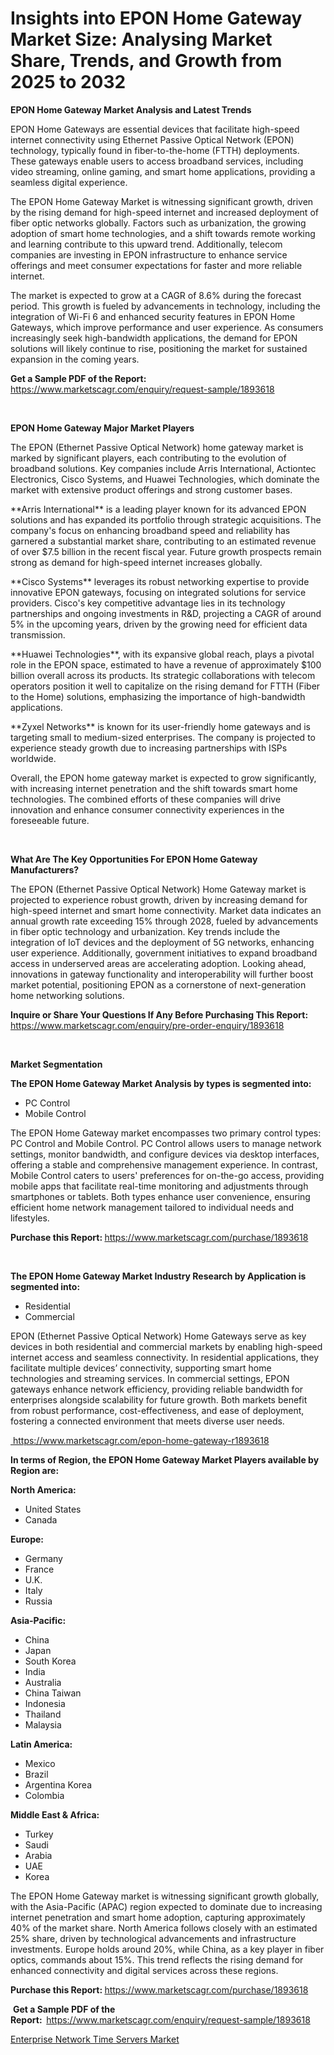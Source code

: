 <p><h1>Insights into EPON Home Gateway Market Size: Analysing Market Share, Trends, and Growth from 2025 to 2032</h1></p><p><strong>EPON Home Gateway Market Analysis and Latest Trends</strong></p>
<p><p>EPON Home Gateways are essential devices that facilitate high-speed internet connectivity using Ethernet Passive Optical Network (EPON) technology, typically found in fiber-to-the-home (FTTH) deployments. These gateways enable users to access broadband services, including video streaming, online gaming, and smart home applications, providing a seamless digital experience.</p><p>The EPON Home Gateway Market is witnessing significant growth, driven by the rising demand for high-speed internet and increased deployment of fiber optic networks globally. Factors such as urbanization, the growing adoption of smart home technologies, and a shift towards remote working and learning contribute to this upward trend. Additionally, telecom companies are investing in EPON infrastructure to enhance service offerings and meet consumer expectations for faster and more reliable internet.</p><p>The market is expected to grow at a CAGR of 8.6% during the forecast period. This growth is fueled by advancements in technology, including the integration of Wi-Fi 6 and enhanced security features in EPON Home Gateways, which improve performance and user experience. As consumers increasingly seek high-bandwidth applications, the demand for EPON solutions will likely continue to rise, positioning the market for sustained expansion in the coming years.</p></p>
<p><strong>Get a Sample PDF of the Report:&nbsp;</strong> <a href="https://www.marketscagr.com/enquiry/request-sample/1893618?utm_campaign=2320&utm_medium=2&utm_source=Github&utm_content=ia&utm_term=15022025&utm_id=epon-home-gateway">https://www.marketscagr.com/enquiry/request-sample/1893618</a></p>
<p>&nbsp;</p>
<p><strong>EPON Home Gateway Major Market Players</strong></p>
<p><p>The EPON (Ethernet Passive Optical Network) home gateway market is marked by significant players, each contributing to the evolution of broadband solutions. Key companies include Arris International, Actiontec Electronics, Cisco Systems, and Huawei Technologies, which dominate the market with extensive product offerings and strong customer bases.</p><p>**Arris International** is a leading player known for its advanced EPON solutions and has expanded its portfolio through strategic acquisitions. The company's focus on enhancing broadband speed and reliability has garnered a substantial market share, contributing to an estimated revenue of over $7.5 billion in the recent fiscal year. Future growth prospects remain strong as demand for high-speed internet increases globally.</p><p>**Cisco Systems** leverages its robust networking expertise to provide innovative EPON gateways, focusing on integrated solutions for service providers. Cisco's key competitive advantage lies in its technology partnerships and ongoing investments in R&D, projecting a CAGR of around 5% in the upcoming years, driven by the growing need for efficient data transmission.</p><p>**Huawei Technologies**, with its expansive global reach, plays a pivotal role in the EPON space, estimated to have a revenue of approximately $100 billion overall across its products. Its strategic collaborations with telecom operators position it well to capitalize on the rising demand for FTTH (Fiber to the Home) solutions, emphasizing the importance of high-bandwidth applications.</p><p>**Zyxel Networks** is known for its user-friendly home gateways and is targeting small to medium-sized enterprises. The company is projected to experience steady growth due to increasing partnerships with ISPs worldwide.</p><p>Overall, the EPON home gateway market is expected to grow significantly, with increasing internet penetration and the shift towards smart home technologies. The combined efforts of these companies will drive innovation and enhance consumer connectivity experiences in the foreseeable future.</p></p>
<p>&nbsp;</p>
<p><strong>What Are The Key Opportunities For EPON Home Gateway Manufacturers?</strong></p>
<p><p>The EPON (Ethernet Passive Optical Network) Home Gateway market is projected to experience robust growth, driven by increasing demand for high-speed internet and smart home connectivity. Market data indicates an annual growth rate exceeding 15% through 2028, fueled by advancements in fiber optic technology and urbanization. Key trends include the integration of IoT devices and the deployment of 5G networks, enhancing user experience. Additionally, government initiatives to expand broadband access in underserved areas are accelerating adoption. Looking ahead, innovations in gateway functionality and interoperability will further boost market potential, positioning EPON as a cornerstone of next-generation home networking solutions.</p></p>
<p><strong>Inquire or Share Your Questions If Any Before Purchasing This Report:</strong> <a href="https://www.marketscagr.com/enquiry/pre-order-enquiry/1893618?utm_campaign=2320&utm_medium=2&utm_source=Github&utm_content=ia&utm_term=15022025&utm_id=epon-home-gateway">https://www.marketscagr.com/enquiry/pre-order-enquiry/1893618</a></p>
<p>&nbsp;</p>
<p><strong>Market Segmentation</strong></p>
<p><strong>The EPON Home Gateway Market Analysis by types is segmented into:</strong></p>
<p><ul><li>PC Control</li><li>Mobile Control</li></ul></p>
<p><p>The EPON Home Gateway market encompasses two primary control types: PC Control and Mobile Control. PC Control allows users to manage network settings, monitor bandwidth, and configure devices via desktop interfaces, offering a stable and comprehensive management experience. In contrast, Mobile Control caters to users' preferences for on-the-go access, providing mobile apps that facilitate real-time monitoring and adjustments through smartphones or tablets. Both types enhance user convenience, ensuring efficient home network management tailored to individual needs and lifestyles.</p></p>
<p><strong>Purchase this Report:&nbsp;</strong><a href="https://www.marketscagr.com/purchase/1893618?utm_campaign=2320&utm_medium=2&utm_source=Github&utm_content=ia&utm_term=15022025&utm_id=epon-home-gateway">https://www.marketscagr.com/purchase/1893618</a></p>
<p>&nbsp;</p>
<p><strong>The EPON Home Gateway Market Industry Research by Application is segmented into:</strong></p>
<p><ul><li>Residential</li><li>Commercial</li></ul></p>
<p><p>EPON (Ethernet Passive Optical Network) Home Gateways serve as key devices in both residential and commercial markets by enabling high-speed internet access and seamless connectivity. In residential applications, they facilitate multiple devices’ connectivity, supporting smart home technologies and streaming services. In commercial settings, EPON gateways enhance network efficiency, providing reliable bandwidth for enterprises alongside scalability for future growth. Both markets benefit from robust performance, cost-effectiveness, and ease of deployment, fostering a connected environment that meets diverse user needs.</p></p>
<p><a href="https://www.marketscagr.com/epon-home-gateway-r1893618?utm_campaign=2320&utm_medium=2&utm_source=Github&utm_content=ia&utm_term=15022025&utm_id=epon-home-gateway">&nbsp;https://www.marketscagr.com/epon-home-gateway-r1893618</a></p>
<p><strong>In terms of Region, the EPON Home Gateway Market Players available by Region are:</strong></p>
<p>
    <p> <strong> North America: </strong>
        <ul>
            <li>United States</li>
            <li>Canada</li>
        </ul>
        </p> 
    <p> <strong> Europe: </strong>
        <ul>
            <li>Germany</li>
            <li>France</li>
            <li>U.K.</li>
            <li>Italy</li>
            <li>Russia</li>
        </ul>
        </p> 
    <p> <strong> Asia-Pacific: </strong>
        <ul>
            <li>China</li>
            <li>Japan</li>
            <li>South Korea</li>
            <li>India</li>
            <li>Australia</li>
            <li>China Taiwan</li>
            <li>Indonesia</li>
            <li>Thailand</li>
            <li>Malaysia</li>
        </ul>
        </p> 
    <p> <strong> Latin America: </strong>
        <ul>
            <li>Mexico</li>
            <li>Brazil</li>
            <li>Argentina Korea</li>
            <li>Colombia</li>
        </ul>
        </p> 
    <p> <strong> Middle East & Africa: </strong>
        <ul>
            <li>Turkey</li>
            <li>Saudi</li>
            <li>Arabia</li>
            <li>UAE</li>
            <li>Korea</li>
        </ul>
    </p>
    </p>
<p><p>The EPON Home Gateway market is witnessing significant growth globally, with the Asia-Pacific (APAC) region expected to dominate due to increasing internet penetration and smart home adoption, capturing approximately 40% of the market share. North America follows closely with an estimated 25% share, driven by technological advancements and infrastructure investments. Europe holds around 20%, while China, as a key player in fiber optics, commands about 15%. This trend reflects the rising demand for enhanced connectivity and digital services across these regions.</p></p>
<p><strong>Purchase this Report: </strong><a href="https://www.marketscagr.com/purchase/1893618?utm_campaign=2320&utm_medium=2&utm_source=Github&utm_content=ia&utm_term=15022025&utm_id=epon-home-gateway">https://www.marketscagr.com/purchase/1893618</a></p>
<p>&nbsp;<strong>Get a Sample PDF of the Report:&nbsp;&nbsp;</strong><a href="https://www.marketscagr.com/enquiry/request-sample/1893618?utm_campaign=2320&utm_medium=2&utm_source=Github&utm_content=ia&utm_term=15022025&utm_id=epon-home-gateway">https://www.marketscagr.com/enquiry/request-sample/1893618</a></p>
<p><strong></strong></p>
<p><p><a href="https://github.com/cheryjhonson/Market-Research-Report-List-1/blob/main/enterprise-network-time-servers-market.md?utm_campaign=2320&utm_medium=2&utm_source=Github&utm_content=ia&utm_term=15022025&utm_id=epon-home-gateway">Enterprise Network Time Servers Market</a></p></p>
